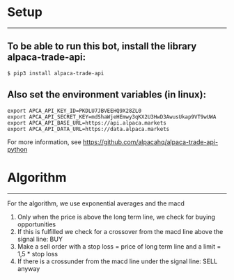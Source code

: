 # Setup
---
To be able to run this bot, install the library alpaca-trade-api:
---
`$ pip3 install alpaca-trade-api`

Also set the environment variables (in linux):
---
```
export APCA_API_KEY_ID=PKDLU7JBVEEHQ9X28ZL0
export APCA_API_SECRET_KEY=mdShaWjeHEmwy3qKX2U3HwD3AwusUkap9VT9wUWA
export APCA_API_BASE_URL=https://api.alpaca.markets
export APCA_API_DATA_URL=https://data.alpaca.markets
```
For more information, see https://github.com/alpacahq/alpaca-trade-api-python


# Algorithm
---
For the algorithm, we use exponential averages and the macd
1. Only when the price is above the long term line, we check for buying opportunities
2. If this is fulfilled we check for a crossover from the macd line above the signal line: BUY
3. Make a sell order with a stop loss = price of long term line and a limit = 1,5 * stop loss
4. If there is a crossunder from the macd line under the signal line: SELL anyway
